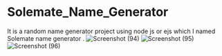 # Solemate_Name_Generator
It is a random name generator project using node js or ejs which  I named Solemate name generator .
![Screenshot (94)](https://github.com/Deepikabhatt16/Solemate_Name_Generator/assets/114798298/177259a8-6450-4eaf-b0a4-41d5607532d6)
![Screenshot (95)](https://github.com/Deepikabhatt16/Solemate_Name_Generator/assets/114798298/6ec87a19-0678-47c3-b8f1-a381c80c48d5)
![Screenshot (96)](https://github.com/Deepikabhatt16/Solemate_Name_Generator/assets/114798298/453fb197-c172-4f8b-ba56-375d44e9bfeb)
